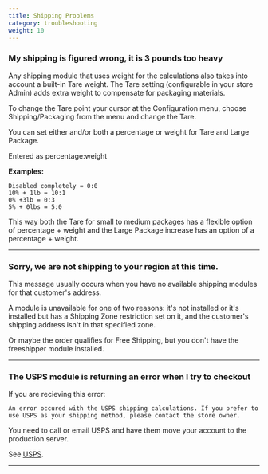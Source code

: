 ```yaml
---
title: Shipping Problems 
category: troubleshooting
weight: 10
---
```


### My shipping is figured wrong, it is 3 pounds too heavy
Any shipping module that uses weight for the calculations also takes into account a built-in Tare weight.
The Tare setting (configurable in your store Admin) adds extra weight to compensate for packaging materials.

To change the Tare point your cursor at the Configuration menu, choose Shipping/Packaging from the menu and change the Tare.

You can set either and/or both a percentage or weight for Tare and Large Package.

Entered as percentage:weight

**Examples:**
```
Disabled completely = 0:0
10% + 1lb = 10:1
0% +3lb = 0:3
5% + 0lbs = 5:0
```

This way both the Tare for small to medium packages has a flexible option of percentage + weight and the Large Package increase has an option of a percentage + weight.
<hr />

### Sorry, we are not shipping to your region at this time.
This message usually occurs when you have no available shipping modules for that customer's address.

A module is unavailable for one of two reasons:
it's not installed
or it's installed but has a Shipping Zone restriction set on it, and the customer's shipping address isn't in that specified zone.


Or maybe the order qualifies for Free Shipping, but you don't have the freeshipper module installed.

<hr />

### The USPS module is returning an error when I try to checkout

If you are recieving this error:

```
An error occured with the USPS shipping calculations. If you prefer to use USPS as your shipping method, please contact the store owner.
```

You need to call or email USPS and have them move your account to the production server.

See [USPS](/user/modules/usps/).

<hr />
